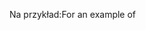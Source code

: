 <span data-ttu-id="d8c0a-101">Na przykład:</span><span class="sxs-lookup"><span data-stu-id="d8c0a-101">For an example of</span></span>